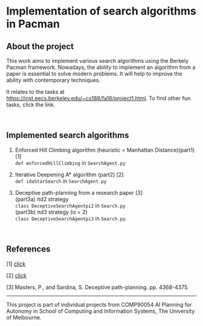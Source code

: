 # Implementation of search algorithms in Pacman

## About the project
This work aims to implement various search algorithms using the Berkely Pacman framework. Nowadays, the ability to implement an algorithm from a paper is essential to solve modern problems. It will help to improve the ability with contemporary techniques.

It relates to the tasks at https://inst.eecs.berkeley.edu/~cs188/fa18/project1.html.
To find other fun tasks, click the link.

<br>

## Implemented search algorithms
1. Enforced Hill Climbing algorithm (heuristic = Manhattan Distance)(part1) [1] <br>
  `def enforcedHillClimbing` in `SearchAgent.py`
  
2. Iterative Deepening A* algorithm (part2) [2]<br>
  `def idaStarSearch` in `SearchAgent.py`
  
3. Deceptive path-planning from a research paper [3]<br>
    (part3a) πd2 strategy <br>
      `class DeceptiveSearchAgentpi2` in `Search.py`<br>
    (part3b) πd3 strategy (α = 2) <br>
      `class DeceptiveSearchAgentpi3` in `Search.py`<br>

<!-- 
<br>

## How to run

For part1:<br>
`python pacman.py -l mediumMaze -p SearchAgent -a fn=ehc` 

For part2: <br>
`python pacman.py -l mediumMaze2 -p SearchAgent -a fn=ida`

For part3a:<br>
`python pacman.py --layout testDeceptive2 --pacman DeceptiveSearchAgentpid2`

For part3b:<br>
`python pacman.py --layout testDeceptive2 --pacman DeceptiveSearchAgentpid3`

-->
<br>
    
## References

[1] <a href="https://www.cs.cmu.edu/afs/cs/project/jair/pub/volume28/coles07a-html/node5.html#:~:text=EHC%20is%20based%20on%20the,present%20in%20the%20immediate%20neighbourhood">click</a>

[2] <a href="https://en.wikipedia.org/wiki/Iterative_deepening_A*">click</a>

[3] Masters, P., and Sardina, S. Deceptive path-planning. pp. 4368-4375.

----

This project is part of individual projects from COMP90054 AI Planning for Autonomy in School of Computing and Information Systems, The University of Melbourne. 


